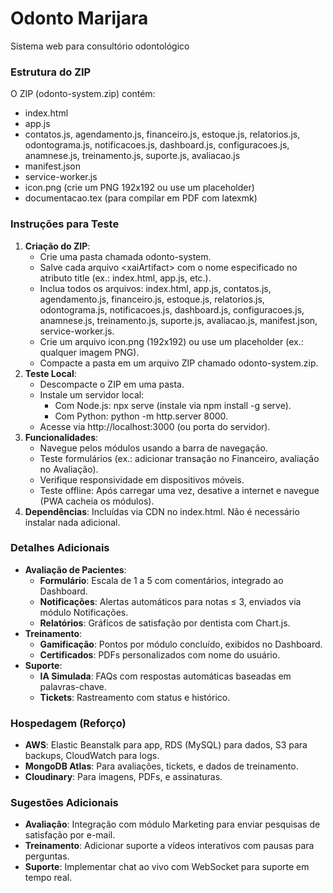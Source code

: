# Odonto Marijara

Sistema web para consultório odontológico

### **Estrutura do ZIP**

O ZIP (odonto-system.zip) contém:

* index.html  
* app.js  
* contatos.js, agendamento.js, financeiro.js, estoque.js, relatorios.js, odontograma.js, notificacoes.js, dashboard.js, configuracoes.js, anamnese.js, treinamento.js, suporte.js, avaliacao.js  
* manifest.json  
* service-worker.js  
* icon.png (crie um PNG 192x192 ou use um placeholder)  
* documentacao.tex (para compilar em PDF com latexmk)

### **Instruções para Teste**

1. **Criação do ZIP**:  
   * Crie uma pasta chamada odonto-system.  
   * Salve cada arquivo \<xaiArtifact\> com o nome especificado no atributo title (ex.: index.html, app.js, etc.).  
   * Inclua todos os arquivos: index.html, app.js, contatos.js, agendamento.js, financeiro.js, estoque.js, relatorios.js, odontograma.js, notificacoes.js, dashboard.js, configuracoes.js, anamnese.js, treinamento.js, suporte.js, avaliacao.js, manifest.json, service-worker.js.  
   * Crie um arquivo icon.png (192x192) ou use um placeholder (ex.: qualquer imagem PNG).  
   * Compacte a pasta em um arquivo ZIP chamado odonto-system.zip.  
2. **Teste Local**:  
   * Descompacte o ZIP em uma pasta.  
   * Instale um servidor local:  
     * Com Node.js: npx serve (instale via npm install \-g serve).  
     * Com Python: python \-m http.server 8000\.  
   * Acesse via http://localhost:3000 (ou porta do servidor).  
3. **Funcionalidades**:  
   * Navegue pelos módulos usando a barra de navegação.  
   * Teste formulários (ex.: adicionar transação no Financeiro, avaliação no Avaliação).  
   * Verifique responsividade em dispositivos móveis.  
   * Teste offline: Após carregar uma vez, desative a internet e navegue (PWA cacheia os módulos).  
4. **Dependências**: Incluídas via CDN no index.html. Não é necessário instalar nada adicional.

### **Detalhes Adicionais**

* **Avaliação de Pacientes**:  
  * **Formulário**: Escala de 1 a 5 com comentários, integrado ao Dashboard.  
  * **Notificações**: Alertas automáticos para notas ≤ 3, enviados via módulo Notificações.  
  * **Relatórios**: Gráficos de satisfação por dentista com Chart.js.  
* **Treinamento**:  
  * **Gamificação**: Pontos por módulo concluído, exibidos no Dashboard.  
  * **Certificados**: PDFs personalizados com nome do usuário.  
* **Suporte**:  
  * **IA Simulada**: FAQs com respostas automáticas baseadas em palavras-chave.  
  * **Tickets**: Rastreamento com status e histórico.

### **Hospedagem (Reforço)**

* **AWS**: Elastic Beanstalk para app, RDS (MySQL) para dados, S3 para backups, CloudWatch para logs.  
* **MongoDB Atlas**: Para avaliações, tickets, e dados de treinamento.  
* **Cloudinary**: Para imagens, PDFs, e assinaturas.

### **Sugestões Adicionais**

* **Avaliação**: Integração com módulo Marketing para enviar pesquisas de satisfação por e-mail.  
* **Treinamento**: Adicionar suporte a vídeos interativos com pausas para perguntas.  
* **Suporte**: Implementar chat ao vivo com WebSocket para suporte em tempo real.


